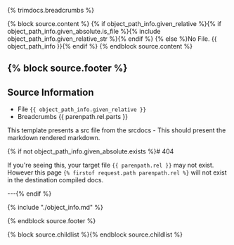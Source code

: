 {% trimdocs.breadcrumbs %}

{% block source.content %}
{% if object_path_info.given_relative  %}{% if object_path_info.given_absolute.is_file %}{% include object_path_info.given_relative_str %}{% endif %}
{% else %}No File. {{ object_path_info }}{% endif %}
{% endblock source.content %}


{% block source.footer %}
---
## Source Information

+ File `{{ object_path_info.given_relative }}`
+ Breadcrumbs {{ parenpath.rel.parts }}

This template presents a src file from the srcdocs - This should present the markdown rendered markdown.

{% if not object_path_info.given_absolute.exists %}# 404

If you're seeing this, your target file `{{ parenpath.rel }}` may not exist.<br>
However this page `{% firstof request.path parenpath.rel %}` will not exist in the destination compiled docs.

---{% endif %}

{% include "./object_info.md" %}

{% endblock source.footer %}

{% block source.childlist %}{% endblock source.childlist %}
